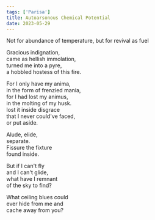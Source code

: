 ```yaml
---
tags: ['Parisa']
title: Autoarsonous Chemical Potential
date: 2023-05-29
---
```


Not for abundance of temperature, but for revival as fuel

Gracious indignation,  
came as hellish immolation,  
turned me into a pyre,  
a hobbled hostess of this fire.

For I only have my anima,  
in the form of frenzied mania,  
for I had lost my animus,  
in the molting of my husk.  
lost it inside disgrace  
that I never could've faced,  
or put aside.

Alude, elide,  
separate.  
Fissure the fixture  
found inside.

But if I can't fly  
and I can't glide,  
what have I remnant  
of the sky to find?

What ceiling blues could  
ever hide from me and  
cache away from you?
